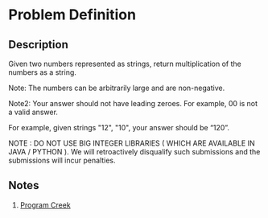 # Problem Definition

## Description

Given two numbers represented as strings, return multiplication of the numbers as a string.

Note: The numbers can be arbitrarily large and are non-negative.

Note2: Your answer should not have leading zeroes. For example, 00 is not a valid answer.

For example, given strings "12", "10", your answer should be “120”.

NOTE : DO NOT USE BIG INTEGER LIBRARIES ( WHICH ARE AVAILABLE IN JAVA / PYTHON ).
We will retroactively disqualify such submissions and the submissions will incur penalties.

## Notes

1. [Program Creek](https://www.programcreek.com/2014/05/leetcode-multiply-strings-java/)